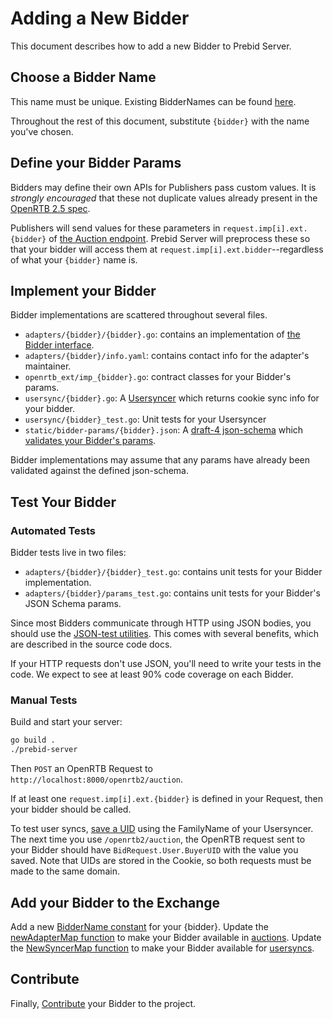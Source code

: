 # Adding a New Bidder

This document describes how to add a new Bidder to Prebid Server.

## Choose a Bidder Name

This name must be unique. Existing BidderNames can be found [here](../../openrtb_ext/bidders.go).

Throughout the rest of this document, substitute `{bidder}` with the name you've chosen.

## Define your Bidder Params

Bidders may define their own APIs for Publishers pass custom values. It is _strongly encouraged_ that these not
duplicate values already present in the [OpenRTB 2.5 spec](https://www.iab.com/wp-content/uploads/2016/03/OpenRTB-API-Specification-Version-2-5-FINAL.pdf).

Publishers will send values for these parameters in `request.imp[i].ext.{bidder}` of
[the Auction endpoint](../endpoints/openrtb2/auction.md). Prebid Server will preprocess these so that
your bidder will access them at `request.imp[i].ext.bidder`--regardless of what your `{bidder}` name is.

## Implement your Bidder

Bidder implementations are scattered throughout several files.

- `adapters/{bidder}/{bidder}.go`: contains an implementation of [the Bidder interface](../../adapters/bidder.go).
- `adapters/{bidder}/info.yaml`: contains contact info for the adapter's maintainer.
- `openrtb_ext/imp_{bidder}.go`: contract classes for your Bidder's params.
- `usersync/{bidder}.go`: A [Usersyncer](../../usersync/usersync.go) which returns cookie sync info for your bidder.
- `usersync/{bidder}_test.go`: Unit tests for your Usersyncer
- `static/bidder-params/{bidder}.json`: A [draft-4 json-schema](https://spacetelescope.github.io/understanding-json-schema/) which [validates your Bidder's params](https://www.jsonschemavalidator.net/).

Bidder implementations may assume that any params have already been validated against the defined json-schema.

## Test Your Bidder

### Automated Tests

Bidder tests live in two files:

- `adapters/{bidder}/{bidder}_test.go`: contains unit tests for your Bidder implementation.
- `adapters/{bidder}/params_test.go`: contains unit tests for your Bidder's JSON Schema params.

Since most Bidders communicate through HTTP using JSON bodies, you should
use the [JSON-test utilities](../../adapters/adapterstest/test_json.go).
This comes with several benefits, which are described in the source code docs.

If your HTTP requests don't use JSON, you'll need to write your tests in the code.
We expect to see at least 90% code coverage on each Bidder.

### Manual Tests

Build and start your server:

```bash
go build .
./prebid-server
```

Then `POST` an OpenRTB Request to `http://localhost:8000/openrtb2/auction`.

If at least one `request.imp[i].ext.{bidder}` is defined in your Request,
then your bidder should be called.

To test user syncs, [save a UID](../endpoints/setuid.md) using the FamilyName of your Usersyncer.
The next time you use `/openrtb2/auction`, the OpenRTB request sent to your Bidder should have
`BidRequest.User.BuyerUID` with the value you saved. Note that UIDs are stored in the Cookie, so both
requests must be made to the same domain.

## Add your Bidder to the Exchange

Add a new [BidderName constant](../../openrtb_ext/bidders.go) for your {bidder}.
Update the [newAdapterMap function](../../exchange/adapter_map.go) to make your Bidder available in [auctions](../endpoints/openrtb2/auction).
Update the [NewSyncerMap function](../../usersync/usersync.go) to make your Bidder available for [usersyncs](../endpoints/setuid.md).

## Contribute

Finally, [Contribute](contributing.md) your Bidder to the project.
